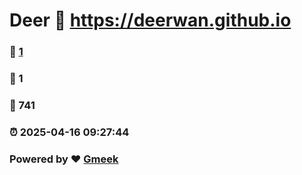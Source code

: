# Deer :link: https://deerwan.github.io 
### :page_facing_up: [1](https://deerwan.github.io/tag.html) 
### :speech_balloon: 1 
### :hibiscus: 741 
### :alarm_clock: 2025-04-16 09:27:44 
### Powered by :heart: [Gmeek](https://github.com/Meekdai/Gmeek)
